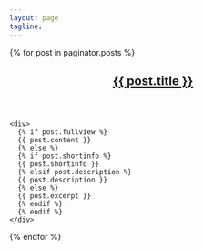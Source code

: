```yaml
---
layout: page
tagline:
---
```


{% for post in paginator.posts %}

  <article class="home">
    <header>
      <h2>
        <a href="{{ site.BASE_PATH }}{{ post.url }}">{{ post.title }}</a>
      </h2>
      <!--  <span class="post-date">
        {% assign d = post.date | date: "%d" | plus:'0' %}
        {{ post.date | date: "%B" }}
        {% case d %}
        {% when 1 or 21 or 31 %}{{ d }}st,
        {% when 2 or 22 %}{{ d }}nd,
        {% when 3 or 23 %}{{ d }}rd,
        {% else %}{{ d }}th,
        {% endcase %}
        {{ post.date | date: "%Y" }}
      </span>-->
    </header>

    <div>
      {% if post.fullview %}
      {{ post.content }}
      {% else %}
      {% if post.shortinfo %}
      {{ post.shortinfo }}
      {% elsif post.description %}
      {{ post.description }}
      {% else %}
      {{ post.excerpt }}
      {% endif %}
      {% endif %}
    </div>

  </article>
{% endfor %}
